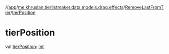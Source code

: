 //[app](../../../index.md)/[me.khruslan.tierlistmaker.data.models.drag.effects](../index.md)/[RemoveLastFromTier](index.md)/[tierPosition](tier-position.md)

# tierPosition

val [tierPosition](tier-position.md): [Int](https://kotlinlang.org/api/latest/jvm/stdlib/kotlin/-int/index.html)
